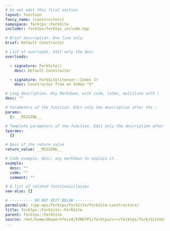 ```yaml
---
# Do not edit this first section
layout: function
fancy_name: (constructors)
namespace: forktps::ForkSite
includer: forktps/forktps_include.hpp

# Brief description. One line only.
brief: Default Constructor

# List of overloads. Edit only the desc
overloads:

  - signature: ForkSite()
    desc: Default Constructor

  - signature: ForkSite(itensor::Index I)
    desc: Constructor from an Index *I*

# Long description. Any Markdown, with code, latex, multiline with |
desc: ""

# Parameters of the function. Edit only the description after the :
params:
  I: __MISSING__

# Template parameters of the function. Edit only the description after the :
tparams:
  {}

# Desc of the return value
return_value: __MISSING__

# Code example. desc: any markdown to explain it.
example:
  desc: ""
  code: ""
  comment: ""

# A list of related functions/classes
see-also: []

# ---------- DO NOT EDIT BELOW --------
permalink: /cpp-api/forktps/ForkSite/ForkSite-constructors/
title: forktps::ForkSite::ForkSite
parent: forktps::ForkSite
source: /mnt/home/dbauernfeind/FORKTPS/forktps/c++/forktps/fork/SiteSets/ForkSite.hpp
...
```


